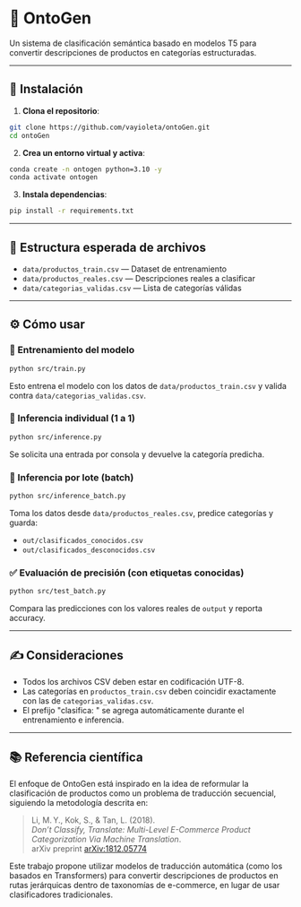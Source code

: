 # 🧠 OntoGen

Un sistema de clasificación semántica basado en modelos T5 para convertir descripciones de productos en categorías estructuradas.

---

## 🚀 Instalación

1. **Clona el repositorio**:
```bash
git clone https://github.com/vayioleta/ontoGen.git
cd ontoGen
```

2. **Crea un entorno virtual y activa**:
```bash
conda create -n ontogen python=3.10 -y
conda activate ontogen
```

3. **Instala dependencias**:
```bash
pip install -r requirements.txt
```

---

## 📂 Estructura esperada de archivos

- `data/productos_train.csv` — Dataset de entrenamiento
- `data/productos_reales.csv` — Descripciones reales a clasificar
- `data/categorias_validas.csv` — Lista de categorías válidas

---

## ⚙️ Cómo usar

### 🔧 Entrenamiento del modelo
```bash
python src/train.py
```
Esto entrena el modelo con los datos de `data/productos_train.csv` y valida contra `data/categorias_validas.csv`.

### 🔎 Inferencia individual (1 a 1)
```bash
python src/inference.py
```
Se solicita una entrada por consola y devuelve la categoría predicha.

### 🧪 Inferencia por lote (batch)
```bash
python src/inference_batch.py
```
Toma los datos desde `data/productos_reales.csv`, predice categorías y guarda:
- `out/clasificados_conocidos.csv`
- `out/clasificados_desconocidos.csv`

### ✅ Evaluación de precisión (con etiquetas conocidas)
```bash
python src/test_batch.py
```
Compara las predicciones con los valores reales de `output` y reporta accuracy.

---

## ✍️ Consideraciones
- Todos los archivos CSV deben estar en codificación UTF-8.
- Las categorías en `productos_train.csv` deben coincidir exactamente con las de `categorias_validas.csv`.
- El prefijo "clasifica: " se agrega automáticamente durante el entrenamiento e inferencia.

---

## 📚 Referencia científica

El enfoque de OntoGen está inspirado en la idea de reformular la clasificación de productos como un problema de traducción secuencial, siguiendo la metodología descrita en:

> Li, M. Y., Kok, S., & Tan, L. (2018).  
> *Don’t Classify, Translate: Multi-Level E-Commerce Product Categorization Via Machine Translation*.  
> arXiv preprint [arXiv:1812.05774](https://arxiv.org/abs/1812.05774)

Este trabajo propone utilizar modelos de traducción automática (como los basados en Transformers) para convertir descripciones de productos en rutas jerárquicas dentro de taxonomías de e-commerce, en lugar de usar clasificadores tradicionales.
